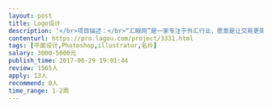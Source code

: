 ```yaml
---                
layout: post       
title: Logo设计           
description: '</br>项目描述：</br>“汇眼网”是一家专注于外汇行业，愿景是让交易更简单的产业媒体，现征集logo一枚，希望能一目了然凸显我司所在行业以及”眼睛“这一意象所蕴含的想象空间。要求logo是正方形，可以围绕”汇眼“这两个汉字进行设计，一经采用知识版权归属我司。</br></br>网址：</br>www.huiyan.trade</br>'     
contenturl: https://pro.lagou.com/project/3331.html      
tags: [平面设计,Photoshop,illustrator,名片]            
salary: 3000-5000元          
publish_time: 2017-06-29 19:01:44         
review: 1565人                   
apply: 13人                   
recommend: 0人                   
time_range: 1-2周              
---                 
```

